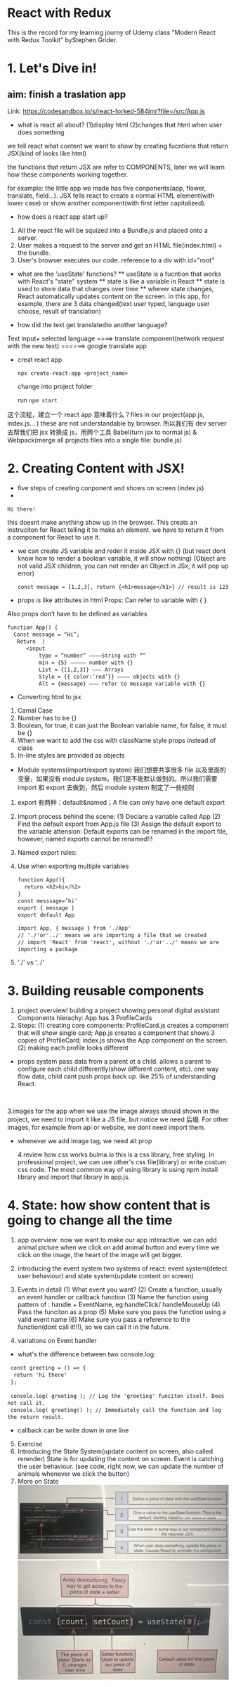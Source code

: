 # React with Redux

This is the record for my learning journy of Udemy class "Modern React with Redux Toolkit" byStephen Grider.

# 1. Let's Dive in!

## aim: finish a traslation app

Link: https://codesandbox.io/s/react-forked-584jmr?file=/src/App.js

- what is react all about?
  (1)display html
  (2)changes that html when user does something

we tell react what content we want to show by creating fucntions that return JSX(kind of looks like html)

the functions that return JSX are refer to COMPONENTS, later we will learn how these components working together.

for example: the little app we made has five conponents(app, flower, translate, field...). JSX tells react to create a normal HTML element(with lower case) or show another component(with first letter capitalized).

- how does a react app start up?

1. All the react file will be squized into a Bundle.js and placed onto a server.
2. User makes a request to the server and get an HTML file(index.html) + the bundle.
3. User's browser executes our code.
   reference to a div with id="root"

- what are the 'useState' functions?
  ** useState is a fucntion that works with React's "state" system
  ** state is like a variable in React
  ** state is used to store data that changes over time
  ** whever state changes, React automatically updates content on the screen.
  in this app, for example, there are 3 data changed(text user typed, language user choose, result of translation)

- how did the text get translatedto another language?

Text input+ selected language ====> translate component(network request with the new text) ======> google translate app

- creat react app

  ```
  npx create-react-app <project_name>
  ```

  change into project folder

  run `npm start`

这个流程，建立一个 react app 意味着什么？files in our project(app.js, index.js... ) these are not understandable by browser. 所以我们有 dev server 去帮我们把 jsx 转换成 js，用两个工具 Babel(turn jsx to normal js) & Webpack(merge all projects files into a single file: bundle.js)

# 2. Creating Content with JSX!

- five steps of creating conponent and shows on screen (index.js)
-

```
Hi there!
```

this doesnt make anything show up in the browser. This creats an instruciton for React telling it to make an element. we have to return it from a component for React to use it.

- we can create JS variable and reder it inside JSX with {}
  (but react dont know how to render a boolean variable, it will show nothing)
  (Object are not valid JSX children, you can not render an Object in JSx, it will pop up error)

  ```
  const message = [1,2,3], return {<h1>message</h1>} // result is 123
  ```

- props is like attributes in html
  Props:
  Can refer to variable with { }

Also props don’t have to be defined as variables

```
function App() {
  Const message = “Hi”;
   Return  (
      <input
          type = “number” ————String with “”
          min = {5} ————— number with {}
          List = {[1,2,3]} ——— Arrays
          Style = {{ color:’red’}} ———— objects with {}
          Alt = {message} ——— refer to message variable with {}
```

- Converting html to jsx

1. Camal Case
2. Number has to be {}
3. Boolean, for true, it can just the Boolean variable name, for false, it must be {}
4. When we want to add the css with className style props instead of class
5. In-line styles are provided as objects

- Module systems(import/export system)
  我们想要共享很多 file 以及里面的变量，如果没有 module system，我们是不能默认做到的。所以我们需要 import 和 export 去做到，然后 module system 制定了一些规则

1. export 有两种：default&named；A file can only have one default export

2. Import process behind the scene:
   (1) Declare a variable called App
   (2) Find the default export from App.js file
   (3) Assign the default export to the variable
   attension: Default exports can be renamed in the import file, however, named exports cannot be renamed!!!

3. Named export rules:

4. Use when exporting multiple variables

   ```
   function App(){
     return <h2>hi</h2>
   }
   const messsage=‘hi’
   export { message }
   export default App
   ```

   ```
   import App, { message } from './App'
   // './'or'../' means we are importing a file that we created
   // import 'React' from 'react', without './'or'../' means we are importing a package
   ```

5. './' vs '../'

# 3. Building reusable components

1. project overview!
   building a project showing personal digital assistant
   Components hierachy: App has 3 ProfileCards
2. Steps:
   (1) creating core components: ProfileCard.js creates a component that will show single card; App.js creates a component that shows 3 copies of ProfileCard; index.js shows the App component on the screen.
   (2) making each profile looks different

- props system
  pass data from a parent ot a child. allows a parent to configure each child differently(show different content, etc). one way flow data, child cant push props back up. like 25% of understanding React.

<img src="">

3.images for the app
when we use the image always should shown in the project, we need to import it like a JS file, but notice we need 后缀. For other images, for example from api or website, we dont need import them.

- whenever we add image tag, we need alt prop

  4.review how css works
  bulma.io this is a css library, free styling. In professional project, we can use other's css file(library) or write costum css code. The most common way of using library is using npm install library and import that library in app.js.

# 4. State: how show content that is going to change all the time

1. app overview:
   now we want to make our app interactive. we can add animal picture when we click on add animal button and every time we click on the image, the heart of the image will get bigger.

2. introducing the event system
   two systems of react: event system(detect user behaviour) and state system(update content on screen)

3. Events in detail
   (1) What event you want?
   (2) Create a function, usually an event handler or callback function
   (3) Name the function using pattern of : handle + EventName, eg:handleClick/ handleMouseUp
   (4) Pass the funciton as a prop
   (5) Make sure you pass the function using a valid event name
   (6) Make sure you pass a reference to the function(dont call it!!!), so we can call it in the future.

4. variations on Event handler

- what's the difference between two console.log:

```
 const greeting = () => {
  return 'hi there'
 };

 console.log( greeting ); // Log the 'greeting' funciton itself. Does not call it.
 console.log( greeting() ); // Immediately call the function and log the return result.
```

- callback can be write down in one line

5. Exercise
6. Introducing the State System(update content on screen, also called rerender)
   State is for updating the content on screen. Event is catching the user behaviour.
   (see code, right now, we can update the number of animals whenever we click the button)
7. More on State
   <img src="images/46.1.jpeg">
   <img src="images/46.2.jpeg">

